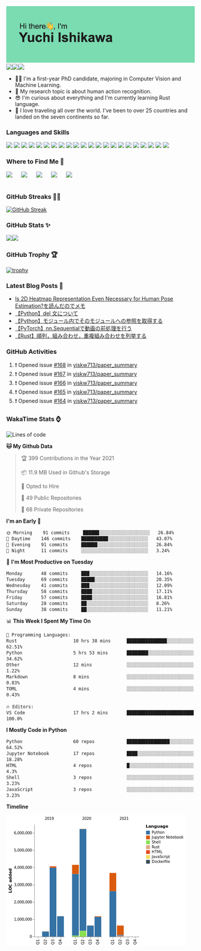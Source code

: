 <img src="https://github.com/yiskw713/yiskw713/blob/master/header.png?raw=true">

<a href="http://yiskw713.github.io">
  <img align="left" src="https://img.shields.io/website?down_color=red&down_message=down&label=MY%20WEBSITE&style=for-the-badge&up_message=up&url=http%3A%2F%2Fyiskw713.github.io" />
</a>
<a href="https://yiskw713.hatenablog.com/">
  <img align="left" src="https://img.shields.io/website?down_color=red&down_message=down&label=MY%20BLOG&style=for-the-badge&up_message=open&up_color=blue&url=https://yiskw713.hatenablog.com/" />
</a>
<a href="https://twitter.com/yciskw_">
  <img align="left" src="https://img.shields.io/twitter/follow/yciskw_?logo=Twitter&style=for-the-badge" />
</a>

<br />
<br />

* 👨‍💻 I'm a first-year PhD candidate, majoring in Computer Vision and Machine Learning. 
* 🧪 My research topic is about human action recognition.
* 😎 I'm curious about everything and I'm currently learning Rust language.
* 🎒 I love traveling all over the world. I've been to over 25 countries and landed on the seven continents so far.

### Languages and Skills

<p>
<img src="https://img.shields.io/badge/-Python-3776AB?style=flat-square&logo=Python&logoColor=white"/>
<img src="https://img.shields.io/badge/-PyTorch-EE4C2C?style=flat-square&logo=PyTorch&logoColor=white"/>
<img src="https://img.shields.io/badge/-pandas-150458?style=flat-square&logo=pandas&logoColor=white"/>
<img src="https://img.shields.io/badge/-Django-092E20?style=flat-square&logo=Django&logoColor=white"/>
<img src="https://img.shields.io/badge/-Rust-000000?style=flat-square&logo=Rust&logoColor=white"/>
<img src="https://img.shields.io/badge/-JavaScript-F7DF1E?style=flat-square&logo=JavaScript&logoColor=black"/>
<img src="https://img.shields.io/badge/-TypeScript-007ACC?style=flat-square&logo=TypeScript&logoColor=white"/>
<img src="https://img.shields.io/badge/-Vue.js-42B883?style=flat-square&logo=Vue-dot-js&logoColor=white"/>
<img src="https://img.shields.io/badge/-Nuxt.js-00C58E?style=flat-square&logo=nuxt-dot-js&logoColor=white"/>
<img src="https://img.shields.io/badge/-C++-00599C?style=flat-square&logo=c%2B%2B&logoColor=white"/>
<img src="https://img.shields.io/badge/-HTML5-E34F26?style=flat-square&logo=HTML5&logoColor=white"/>
<img src="https://img.shields.io/badge/-CSS3-1572B6?style=flat-square&logo=CSS3&logoColor=white"/>
<img src="https://img.shields.io/badge/-Sass-1572B6?style=flat-square&logo=SASS&logoColor=white"/>
<img src="https://img.shields.io/badge/-MySQL-F29111?style=flat-square&logo=MySQL&logoColor=white"/>
<img src="https://img.shields.io/badge/-PostgreSQL-F29111?style=flat-square&logo=PostgreSQL&logoColor=white"/>
<img src="https://img.shields.io/badge/-Visual%20Studio%20Code-23A9F2?style=flat-square&logo=Visual%20Studio%20Code&logoColor=white"/>
<img src="https://img.shields.io/badge/-Vim-1572B6?style=flat-square&logo=Vim&logoColor=white"/>
<img src="https://img.shields.io/badge/-Github-181717?style=flat-square&logo=GitHub&logoColor=white"/>
<img src="https://img.shields.io/badge/-Git-F44D27?style=flat-square&logo=Git&logoColor=white"/>
<img src="https://img.shields.io/badge/-Google%20Cloud-4285F4?style=flat-square&logo=Google%20Cloud&logoColor=white"/>
<img src="https://img.shields.io/badge/-Amazon%20AWS-232F3E?style=flat-square&logo=Amazon%20AWS&logoColor=white"/>
<img src="https://img.shields.io/badge/-Docker-2496ED?style=flat-square&logo=Docker&logoColor=white"/>
</p>

### Where to Find Me 👀

[<img align="left" width="40px" src="https://img.icons8.com/fluent/96/000000/domain.png" />][website]
[<img align="left" width="40px" src="https://img.icons8.com/color/96/000000/twitter-squared.png" />][twitter]
[<img align="left" width="40px" src="https://img.icons8.com/color/96/000000/linkedin.png" />][linkedin]
[<img align="left" width="40px" src="https://img.icons8.com/color/96/000000/instagram-new.png" />][instagram]
[<img align="left" width="40px" src="https://img.icons8.com/color/96/000000/facebook.png" />][facebook]

<br />
<br />

### GitHub Streaks 🏃‍♂️

[![GitHub Streak](http://github-readme-streak-stats.herokuapp.com?user=yiskw713&theme=gotham&hide_border=true)](https://git.io/streak-stats)

### GitHub Stats ✨

<img align="left" src="https://github-readme-stats.vercel.app/api?username=yiskw713&count_private=true&show_icons=true&theme=gotham&include_all_commits=true" />
<img src="https://github-readme-stats.vercel.app/api/top-langs/?username=yiskw713&hide=jupyter%20notebook&layout=compact&theme=gotham" />

<br />

### GitHub Trophy 🏆

[![trophy](https://github-profile-trophy.vercel.app/?username=yiskw713&theme=alduin)](https://github.com/ryo-ma/github-profile-trophy)

### Latest Blog Posts 📕

<!-- BLOG-POST-LIST:START -->
- [Is 2D Heatmap Representation Even Necessary for Human Pose Estimation?を読んだのでメモ](https://yiskw713.hatenablog.com/entry/2021/07/13/074728)
- [【Python】del 文について](https://yiskw713.hatenablog.com/entry/2021/06/30/080354)
- [【Python】モジュール内でそのモジュールへの参照を取得する](https://yiskw713.hatenablog.com/entry/2021/06/25/200000)
- [【PyTorch】nn.Sequentialで動画の前処理を行う](https://yiskw713.hatenablog.com/entry/2021/06/20/232513)
- [【Rust】順列，組み合わせ，重複組み合わせを列挙する](https://yiskw713.hatenablog.com/entry/2021/06/20/200752)
<!-- BLOG-POST-LIST:END -->

### GitHub Activities

<!--START_SECTION:activity-->
1. ❗️ Opened issue [#168](https://github.com/yiskw713/paper_summary/issues/168) in [yiskw713/paper_summary](https://github.com/yiskw713/paper_summary)
2. ❗️ Opened issue [#167](https://github.com/yiskw713/paper_summary/issues/167) in [yiskw713/paper_summary](https://github.com/yiskw713/paper_summary)
3. ❗️ Opened issue [#166](https://github.com/yiskw713/paper_summary/issues/166) in [yiskw713/paper_summary](https://github.com/yiskw713/paper_summary)
4. ❗️ Opened issue [#165](https://github.com/yiskw713/paper_summary/issues/165) in [yiskw713/paper_summary](https://github.com/yiskw713/paper_summary)
5. ❗️ Opened issue [#164](https://github.com/yiskw713/paper_summary/issues/164) in [yiskw713/paper_summary](https://github.com/yiskw713/paper_summary)
<!--END_SECTION:activity-->

### WakaTime Stats ⌚️

<!--START_SECTION:waka-->
![Lines of code](https://img.shields.io/badge/From%20Hello%20World%20I%27ve%20Written-22.1%20million%20lines%20of%20code-blue)

**🐱 My Github Data** 

> 🏆 399 Contributions in the Year 2021
 > 
> 📦 11.9 MB Used in Github's Storage 
 > 
> 💼 Opted to Hire
 > 
> 📜 49 Public Repositories 
 > 
> 🔑 68 Private Repositories  
 > 
**I'm an Early 🐤** 

```text
🌞 Morning    91 commits     ██████░░░░░░░░░░░░░░░░░░░   26.84% 
🌆 Daytime    146 commits    ██████████░░░░░░░░░░░░░░░   43.07% 
🌃 Evening    91 commits     ██████░░░░░░░░░░░░░░░░░░░   26.84% 
🌙 Night      11 commits     ░░░░░░░░░░░░░░░░░░░░░░░░░   3.24%

```
📅 **I'm Most Productive on Tuesday** 

```text
Monday       48 commits     ███░░░░░░░░░░░░░░░░░░░░░░   14.16% 
Tuesday      69 commits     █████░░░░░░░░░░░░░░░░░░░░   20.35% 
Wednesday    41 commits     ███░░░░░░░░░░░░░░░░░░░░░░   12.09% 
Thursday     58 commits     ████░░░░░░░░░░░░░░░░░░░░░   17.11% 
Friday       57 commits     ████░░░░░░░░░░░░░░░░░░░░░   16.81% 
Saturday     28 commits     ██░░░░░░░░░░░░░░░░░░░░░░░   8.26% 
Sunday       38 commits     ██░░░░░░░░░░░░░░░░░░░░░░░   11.21%

```


📊 **This Week I Spent My Time On** 

```text
💬 Programming Languages: 
Rust                     10 hrs 38 mins      ███████████████░░░░░░░░░░   62.51% 
Python                   5 hrs 53 mins       ████████░░░░░░░░░░░░░░░░░   34.62% 
Other                    12 mins             ░░░░░░░░░░░░░░░░░░░░░░░░░   1.22% 
Markdown                 8 mins              ░░░░░░░░░░░░░░░░░░░░░░░░░   0.83% 
TOML                     4 mins              ░░░░░░░░░░░░░░░░░░░░░░░░░   0.43%

🔥 Editors: 
VS Code                  17 hrs 2 mins       █████████████████████████   100.0%

```

**I Mostly Code in Python** 

```text
Python                   60 repos            ████████████████░░░░░░░░░   64.52% 
Jupyter Notebook         17 repos            ████░░░░░░░░░░░░░░░░░░░░░   18.28% 
HTML                     4 repos             █░░░░░░░░░░░░░░░░░░░░░░░░   4.3% 
Shell                    3 repos             ░░░░░░░░░░░░░░░░░░░░░░░░░   3.23% 
JavaScript               3 repos             ░░░░░░░░░░░░░░░░░░░░░░░░░   3.23%

```


**Timeline**

![Chart not found](https://raw.githubusercontent.com/yiskw713/yiskw713/master/charts/bar_graph.png) 


<!--END_SECTION:waka-->


[website]: https://yiskw713.github.io
[twitter]: https://twitter.com/yciskw_
[instagram]: https://www.instagram.com/yciskw_/
[linkedin]: https://www.linkedin.com/in/yiskw713/
[facebook]: https://www.facebook.com/yuchi.ishikawa.7
[blog]: https://yiskw713.hatenablog.com/
